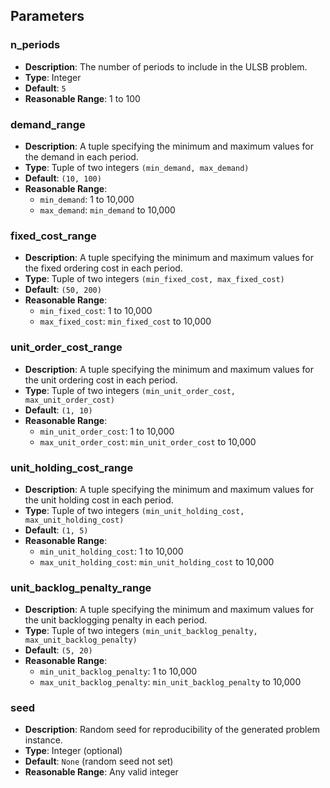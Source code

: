 ## Parameters

### n_periods

- **Description**: The number of periods to include in the ULSB problem.
- **Type**: Integer
- **Default**: `5`
- **Reasonable Range**: 1 to 100

### demand_range

- **Description**: A tuple specifying the minimum and maximum values for the demand in each period.
- **Type**: Tuple of two integers `(min_demand, max_demand)`
- **Default**: `(10, 100)`
- **Reasonable Range**:
  - `min_demand`: 1 to 10,000
  - `max_demand`: `min_demand` to 10,000

### fixed_cost_range

- **Description**: A tuple specifying the minimum and maximum values for the fixed ordering cost in each period.
- **Type**: Tuple of two integers `(min_fixed_cost, max_fixed_cost)`
- **Default**: `(50, 200)`
- **Reasonable Range**:
  - `min_fixed_cost`: 1 to 10,000
  - `max_fixed_cost`: `min_fixed_cost` to 10,000

### unit_order_cost_range

- **Description**: A tuple specifying the minimum and maximum values for the unit ordering cost in each period.
- **Type**: Tuple of two integers `(min_unit_order_cost, max_unit_order_cost)`
- **Default**: `(1, 10)`
- **Reasonable Range**:
  - `min_unit_order_cost`: 1 to 10,000
  - `max_unit_order_cost`: `min_unit_order_cost` to 10,000

### unit_holding_cost_range

- **Description**: A tuple specifying the minimum and maximum values for the unit holding cost in each period.
- **Type**: Tuple of two integers `(min_unit_holding_cost, max_unit_holding_cost)`
- **Default**: `(1, 5)`
- **Reasonable Range**:
  - `min_unit_holding_cost`: 1 to 10,000
  - `max_unit_holding_cost`: `min_unit_holding_cost` to 10,000

### unit_backlog_penalty_range

- **Description**: A tuple specifying the minimum and maximum values for the unit backlogging penalty in each period.
- **Type**: Tuple of two integers `(min_unit_backlog_penalty, max_unit_backlog_penalty)`
- **Default**: `(5, 20)`
- **Reasonable Range**:
  - `min_unit_backlog_penalty`: 1 to 10,000
  - `max_unit_backlog_penalty`: `min_unit_backlog_penalty` to 10,000

### seed

- **Description**: Random seed for reproducibility of the generated problem instance.
- **Type**: Integer (optional)
- **Default**: `None` (random seed not set)
- **Reasonable Range**: Any valid integer
